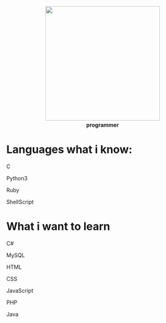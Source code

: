 <div id="header" align="center">
  <img src="https://media0.giphy.com/media/v1.Y2lkPTc5MGI3NjExZ2swcG9mY3Y3Mnd1Z3RpbmZkbDZ6bjlvamdsbXFlcGl5Y2ozazZqbiZlcD12MV9pbnRlcm5hbF9naWZfYnlfaWQmY3Q9Zw/u2pmTWUi0MXjyrMaVj/giphy.webp" width="300"/>
  <b><br>programmer</br></b>
</div>

# Languages what i know: 

C

Python3

Ruby

ShellScript

# What i want to learn

C#

MySQL

HTML

CSS

JavaScript

PHP

Java





